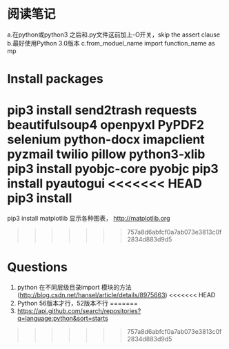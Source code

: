 #  阅读笔记

 a.在python或python3 之后和.py文件这前加上-O开关，skip the assert clause
 b.最好使用Python 3.0版本
 c.from_moduel_name import function_name as mp


# Install packages

pip3 install send2trash requests beautifulsoup4 openpyxl  PyPDF2 selenium  python-docx   imapclient   pyzmail  twilio pillow  python3-xlib
pip3 install pyobjc-core pyobjc
pip3 install pyautogui
<<<<<<< HEAD
pip3 install
=======
pip3 install matplotlib 显示各种图表， http://matplotlib.org

>>>>>>> 757a8d6abfcf0a7ab073e3813c0f2834d883d9d5

# Questions

1. python 在不同层级目录import 模块的方法(http://blog.csdn.net/hansel/article/details/8975663)
<<<<<<< HEAD
2. Python 56版本才行，52版本不行
=======
2. https://api.github.com/search/repositories?q=language:python&sort=starts
>>>>>>> 757a8d6abfcf0a7ab073e3813c0f2834d883d9d5
